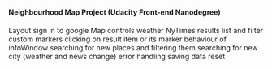<span style="font-size: 14px">Neighbourhood Map Project (Udacity Front-end Nanodegree)</span>
========================================================
Layout
sign in to google
Map controls
weather
NyTimes
results list and filter
custom markers
clicking on result item or its marker
behaviour of infoWindow
searching for new places and filtering them
searching for new city (weather and news change)
error handling
saving data
reset